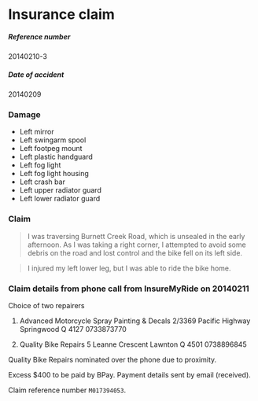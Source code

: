 # Insurance claim

##### Reference number

20140210-3

##### Date of accident

20140209

### Damage

* Left mirror
* Left swingarm spool
* Left footpeg mount
* Left plastic handguard
* Left fog light
* Left fog light housing
* Left crash bar
* Left upper radiator guard
* Left lower radiator guard

### Claim

> I was traversing Burnett Creek Road, which is unsealed in the early afternoon. As I was taking a right corner, I attempted to avoid some debris on the road and lost control and the bike fell on its left side.

> I injured my left lower leg, but I was able to ride the bike home.

### Claim details from phone call from InsureMyRide on 20140211

Choice of two repairers

1. Advanced Motorcycle Spray Painting & Decals
2/3369 Pacific Highway Springwood Q 4127
0733873770

2. Quality Bike Repairs
5 Leanne Crescent Lawnton Q 4501
0738896845

Quality Bike Repairs nominated over the phone due to proximity.

Excess $400 to be paid by BPay. Payment details sent by email (received).

Claim reference number `M017394053`.

